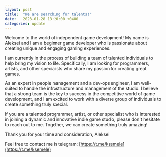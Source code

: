 ```yaml
---
layout: post
title:  "We are searching for talents!"
date:   2023-01-28 13:20:00 +0400
categories: update
---
```

Welcome to the world of independent game development! My name is Aleksei and I am a beginner game developer who is passionate about creating unique and engaging gaming experiences.

I am currently in the process of building a team of talented individuals to help bring my vision to life. Specifically, I am looking for programmers, artists, and other specialists who share my passion for creating great games.

As an expert in people management and a dev-ops engineer, I am well-suited to handle the infrastructure and management of the studio. I believe that a strong team is the key to success in the competitive world of game development, and I am excited to work with a diverse group of individuals to create something truly special.

If you are a talented programmer, artist, or other specialist who is interested in joining a dynamic and innovative indie game studio, please don't hesitate to reach out to me. Together, we can create something truly amazing!

Thank you for your time and consideration,
Aleksei

Feel free to contact me in telegram: [https://t.me/ksemele](https://t.me/ksemele)